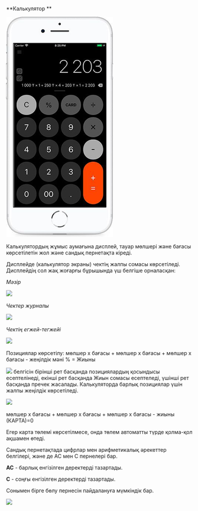 **Калькулятор **

![](/assets/кальк.jpeg)

Калькулятордың жұмыс аумағына дисплей, тауар мөлшері және бағасы көрсетілетін жол және сандық пернетақта кіреді.

Дисплейде \(калькулятор экраны\) чектің жалпы сомасы көрсетіледі. Дисплейдің сол жақ жоғарғы бұрышында үш белгіше орналасқан:

_Мәзір_

![](/assets/Simulator_Screen_Shot_-_iPhone_8_Plus_-_2018-04-10_at_17.26.23.jpg)

_Чектер журналы_

![](/assets/Simulator_Screen_Shot_-_iPhone_8_Plus_-_2018-04-10_at_17.29.26.jpg)

_Чектің егжей-тегжейі_

![](/assets/Simulator_Screen_Shot_-_iPhone_8_Plus_-_2018-04-10_at_17.33.42.jpg)

Позициялар көрсетілу: мөлшер х бағасы + мөлшер х бағасы + мөлшер х бағасы - жеңілдік мәні % = Жиыны

![](/assets/30303.png) белгісін бірінші рет басқанда позициялардың қосындысы есептелінеді, екінші рет басқанда Жиын сомасы есептеледі, үшінші рет басқанда пречек жасалады. Калькуляторда барлық позициялар үшін жалпы жеңілдік көрсетіледі.

![](/assets/12.10.39.jpg)

мөлшер х бағасы + мөлшер х бағасы + мөлшер х бағасы - жиыны \(КАРТА\)=0

Егер карта төлемі көрсетілмесе, онда төлем автоматты түрде қолма-қол ақшамен өтеді.

Сандық пернетақтада цифрлар мен арифметикалық әрекеттер белгілері, және де АС мен С пернелері бар.

**АС** - барлық енгізілген деректерді тазартады.

**С** - соңғы енгізілген деректерді тазартады.

Сонымен бірге бөлу пернесін пайдалануға мүмкіндік бар.

![](/assets/12.11.23.jpg)

